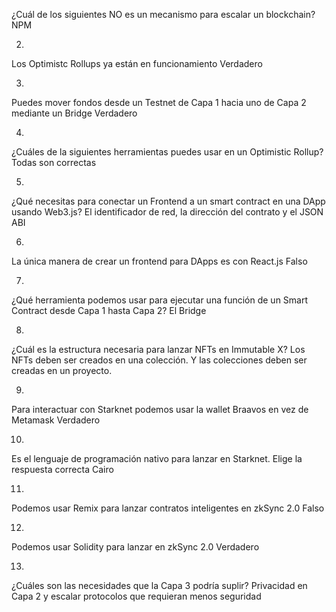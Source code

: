 ¿Cuál de los siguientes NO es un mecanismo para escalar un blockchain?
NPM

2.
Los Optimistc Rollups ya están en funcionamiento
Verdadero

3.
Puedes mover fondos desde un Testnet de Capa 1 hacia uno de Capa 2 mediante un Bridge
Verdadero

4.
¿Cuáles de la siguientes herramientas puedes usar en un Optimistic Rollup?
Todas son correctas

5.
¿Qué necesitas para conectar un Frontend a un smart contract en una DApp usando Web3.js?
El identificador de red, la dirección del contrato y el JSON ABI

6.
La única manera de crear un frontend para DApps es con React.js
Falso

7.
¿Qué herramienta podemos usar para ejecutar una función de un Smart Contract desde Capa 1 hasta Capa 2?
El Bridge

8.
¿Cuál es la estructura necesaria para lanzar NFTs en Immutable X?
Los NFTs deben ser creados en una colección. Y las colecciones deben ser creadas en un proyecto.

9.
Para interactuar con Starknet podemos usar la wallet Braavos en vez de Metamask
Verdadero

10.
Es el lenguaje de programación nativo para lanzar en Starknet. Elige la respuesta correcta
Cairo

11.
Podemos usar Remix para lanzar contratos inteligentes en zkSync 2.0
Falso

12.
Podemos usar Solidity para lanzar en zkSync 2.0
Verdadero

13.
¿Cuáles son las necesidades que la Capa 3 podría suplir?
Privacidad en Capa 2 y escalar protocolos que requieran menos seguridad
